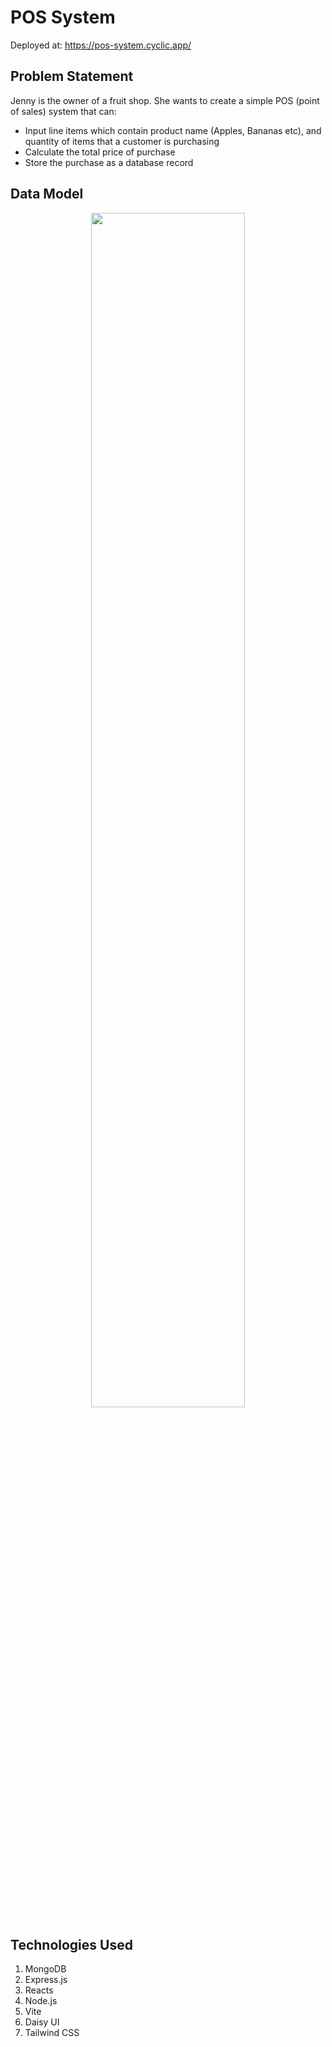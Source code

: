 # POS System

Deployed at: https://pos-system.cyclic.app/

## Problem Statement

Jenny is the owner of a fruit shop. She wants to create a simple POS (point of sales) system that can:

- Input line items which contain product name (Apples, Bananas etc), and quantity of items that a customer is purchasing
- Calculate the total price of purchase
- Store the purchase as a database record

## Data Model

<p align="center"><img src="https://i.imgur.com/dCs7ZV8.png" width="70%" height="70%"> </p>

## Technologies Used

1. MongoDB
2. Express.js
3. Reacts
4. Node.js
5. Vite
6. Daisy UI
7. Tailwind CSS
